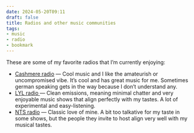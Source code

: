 ```yaml
---
date: 2024-05-20T09:11
draft: false
title: Radios and other music communities
tags:
- music
- radio
- bookmark
---
```


These are some of my favorite radios that I’m currently enjoying:

- [Cashmere radio](https://cashmereradio.com/) — Cool music and I like the amateurish or uncompromised vibe. It’s cool and has great music for me. Sometimes german speaking gets in the way because I don’t understand any.
- [LYL radio ](http://www.lyl.live/) — Clean emissions, meaning minimal chatter and very enjoyable music shows that align perfectly with my tastes. A lot of experimental and easy-listening.
- [NTS radio](https://www.nts.live/) — Classic love of mine. A bit too talkative for my taste in some shows, but the people they invite to host align very well with my musical tastes.